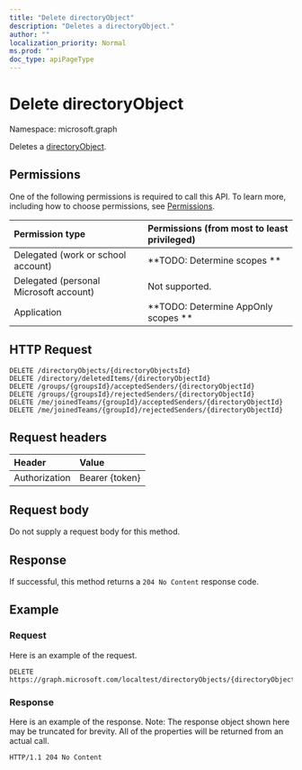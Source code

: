 ```yaml
---
title: "Delete directoryObject"
description: "Deletes a directoryObject."
author: ""
localization_priority: Normal
ms.prod: ""
doc_type: apiPageType
---
```


# Delete directoryObject

Namespace: microsoft.graph

Deletes a [directoryObject](../resources/directoryobject.md).

## Permissions
One of the following permissions is required to call this API. To learn more, including how to choose permissions, see [Permissions](/concepts/permissions-reference.md).

|Permission type|Permissions (from most to least privileged)|
|:---|:---|
|Delegated (work or school account)|**TODO: Determine scopes **|
|Delegated (personal Microsoft account)|Not supported.|
|Application|**TODO: Determine AppOnly scopes **|

## HTTP Request
<!-- {
  "blockType": "ignored"
}
-->
``` http
DELETE /directoryObjects/{directoryObjectsId}
DELETE /directory/deletedItems/{directoryObjectId}
DELETE /groups/{groupsId}/acceptedSenders/{directoryObjectId}
DELETE /groups/{groupsId}/rejectedSenders/{directoryObjectId}
DELETE /me/joinedTeams/{groupId}/acceptedSenders/{directoryObjectId}
DELETE /me/joinedTeams/{groupId}/rejectedSenders/{directoryObjectId}
```

## Request headers
|Header|Value|
|:---|:---|
|Authorization|Bearer {token}|

## Request body
Do not supply a request body for this method.

## Response
If successful, this method returns a `204 No Content` response code.

## Example

### Request
Here is an example of the request.
<!-- {
  "blockType": "request",
  "name": "delete_directoryobject"
}
-->
``` http
DELETE https://graph.microsoft.com/localtest/directoryObjects/{directoryObjectsId}
```

### Response
Here is an example of the response. Note: The response object shown here may be truncated for brevity. All of the properties will be returned from an actual call.
<!-- {
  "blockType": "response",
  "truncated": true
}
-->
``` http
HTTP/1.1 204 No Content
```


